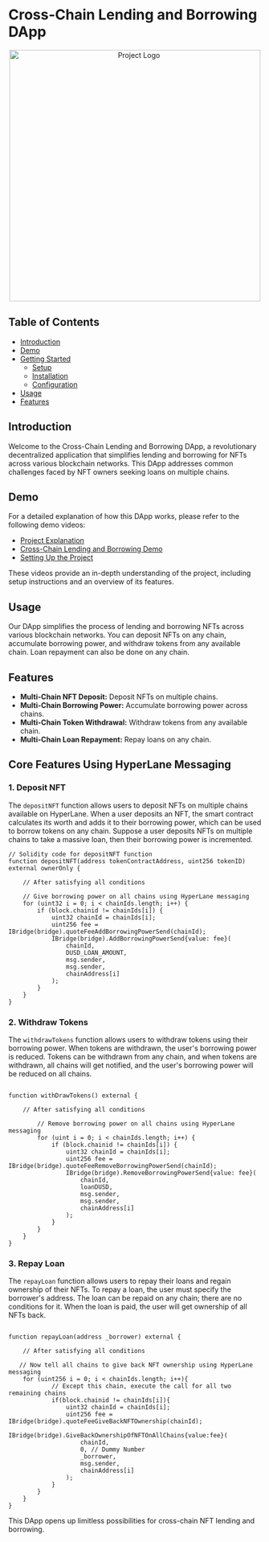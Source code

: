 
# Cross-Chain Lending and Borrowing DApp

<div style="text-align:center;" >
    <img  src="https://github.com/TechieeGeeeks/HyperHack/assets/99035115/c92a05b9-0262-4b67-b3fa-684710c76585" alt="Project Logo" height="500">
</div>



## Table of Contents

- [Introduction](#introduction)
- [Demo](#demo)
- [Getting Started](#getting-started)
  - [Setup](#setup)
  - [Installation](#installation)
  - [Configuration](#configuration)
- [Usage](#usage)
- [Features](#features)

## Introduction

Welcome to the Cross-Chain Lending and Borrowing DApp, a revolutionary decentralized application that simplifies lending and borrowing for NFTs across various blockchain networks. This DApp addresses common challenges faced by NFT owners seeking loans on multiple chains.

## Demo

For a detailed explanation of how this DApp works, please refer to the following demo videos:

- [Project Explanation](https://www.loom.com/share/548ee6cca5d14c4c843915d80b1468fd?sid=fbf4f047-5c22-4b5d-8215-7f6ce2b8f033)
- [Cross-Chain Lending and Borrowing Demo](https://www.loom.com/share/d61eec9f61714308929ec46007c8e1a9?sid=16788416-02d9-4681-a578-b869a468a965)
- [Setting Up the Project](https://www.loom.com/share/d77d02468bb24e1b829491cb81ed4470?sid=6ee5b2b3-9b9a-45be-88d7-c44ccbb818ab)


These videos provide an in-depth understanding of the project, including setup instructions and an overview of its features.

## Usage

Our DApp simplifies the process of lending and borrowing NFTs across various blockchain networks. You can deposit NFTs on any chain, accumulate borrowing power, and withdraw tokens from any available chain. Loan repayment can also be done on any chain.

## Features

- **Multi-Chain NFT Deposit:** Deposit NFTs on multiple chains.
- **Multi-Chain Borrowing Power:** Accumulate borrowing power across chains.
- **Multi-Chain Token Withdrawal:** Withdraw tokens from any available chain.
- **Multi-Chain Loan Repayment:** Repay loans on any chain.

## Core Features Using HyperLane Messaging

### 1. Deposit NFT

The `depositNFT` function allows users to deposit NFTs on multiple chains available on HyperLane. When a user deposits an NFT, the smart contract calculates its worth and adds it to their borrowing power, which can be used to borrow tokens on any chain. Suppose a user deposits NFTs on multiple chains to take a massive loan, then their borrowing power is incremented.

```solidity
// Solidity code for depositNFT function
function depositNFT(address tokenContractAddress, uint256 tokenID) external ownerOnly {
   
    // After satisfying all conditions

    // Give borrowing power on all chains using HyperLane messaging
    for (uint32 i = 0; i < chainIds.length; i++) {
        if (block.chainid != chainIds[i]) {
            uint32 chainId = chainIds[i];
            uint256 fee = IBridge(bridge).quoteFeeAddBorrowingPowerSend(chainId);
            IBridge(bridge).AddBorrowingPowerSend{value: fee}(
                chainId,
                DUSD_LOAN_AMOUNT,
                msg.sender,
                msg.sender,
                chainAddress[i]
            );
        }
    }
}
```

### 2. Withdraw Tokens

The `withdrawTokens` function allows users to withdraw tokens using their borrowing power. When tokens are withdrawn, the user's borrowing power is reduced. Tokens can be withdrawn from any chain, and when tokens are withdrawn, all chains will get notified, and the user's borrowing power will be reduced on all chains.

```solidity

function withDrawTokens() external {

    // After satisfying all conditions

        // Remove borrowing power on all chains using HyperLane messaging
        for (uint i = 0; i < chainIds.length; i++) {
            if (block.chainid != chainIds[i]) {
                uint32 chainId = chainIds[i];
                uint256 fee = IBridge(bridge).quoteFeeRemoveBorrowingPowerSend(chainId);
                IBridge(bridge).RemoveBorrowingPowerSend{value: fee}(
                    chainId,
                    loanDUSD,
                    msg.sender,
                    msg.sender,
                    chainAddress[i]
                );
            }
        }
    }
}
```

### 3. Repay Loan

The `repayLoan` function allows users to repay their loans and regain ownership of their NFTs. To repay a loan, the user must specify the borrower's address. The loan can be repaid on any chain; there are no conditions for it. When the loan is paid, the user will get ownership of all NFTs back.

```solidity

function repayLoan(address _borrower) external {

    // After satisfying all conditions

   // Now tell all chains to give back NFT ownership using HyperLane messaging
    for (uint256 i = 0; i < chainIds.length; i++){
            // Except this chain, execute the call for all two remaining chains
            if(block.chainid != chainIds[i]){
                uint32 chainId = chainIds[i];
                uint256 fee = IBridge(bridge).quoteFeeGiveBackNFTOwnership(chainId);
                IBridge(bridge).GiveBackOwnershipOfNFTOnAllChains{value:fee}(
                    chainId,
                    0, // Dummy Number
                    _borrower, 
                    msg.sender,
                    chainAddress[i] 
                );
            }
        }
    }
}
```

This DApp opens up limitless possibilities for cross-chain NFT lending and borrowing.

